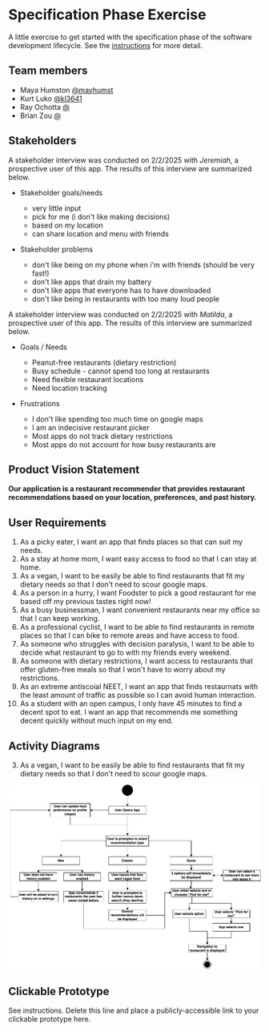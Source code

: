 
# Specification Phase Exercise

A little exercise to get started with the specification phase of the software development lifecycle. See the [instructions](instructions.md) for more detail.

## Team members

- Maya Humston [@mayhumst](https://github.com/mayhumst)
- Kurt Luko [@kl3641](https://github.com/kl3641)
- Ray Ochotta [@](https://github.com/SnowyOchole)
- Brian Zou [@](https://github.com/brianzou03)

## Stakeholders

A stakeholder interview was conducted on 2/2/2025 with *Jeremiah*, a prospective user of this app. The results of this interview are summarized below. 

- Stakeholder goals/needs

    - very little input
    - pick for me (i don't like making decisions)
    - based on my location
    - can share location and menu with friends

- Stakeholder problems

    - don't like being on my phone when i'm with friends (should be very fast!)
    - don't like apps that drain my battery
    - don't like apps that everyone has to have downloaded
    - don't like being in restaurants with too many loud people

A stakeholder interview was conducted on 2/2/2025 with *Matilda*, a prospective user of this app. The results of this interview are summarized below. 

- Goals / Needs

    - Peanut-free restaurants (dietary restriction)
    - Busy schedule - cannot spend too long at restaurants
    - Need flexible restaurant locations
    - Need location tracking

- Frustrations

    - I don't like spending too much time on google maps
    - I am an indecisive restaurant picker
    - Most apps do not track dietary restrictions
    - Most apps do not account for how busy restaurants are


## Product Vision Statement

**Our application is a restaurant recommender that provides restaurant recommendations based on your location, preferences, and past history.**

## User Requirements

1. As a picky eater, I want an app that finds places so that can suit my needs.
2. As a stay at home mom, I want easy access to food so that I can stay at home.
3. As a vegan, I want to be easily be able to find restaurants that fit my dietary needs so that I don't need to scour google maps.
4. As a person in a hurry, I want Foodster to pick a good restaurant for me based off my previous tastes right now! 
5. As a busy businessman, I want convenient restaurants near my office so that I can keep working.
6. As a professional cyclist, I want to be able to find restaurants in remote places so that I can bike to remote areas and have access to food.
7. As someone who struggles with decision paralysis, I want to be able to decide what restaurant to go to with my friends every weekend.
8. As someone with dietary restrictions, I want access to restaurants that offer gluten-free meals so that I won't have to worry about my restrictions.
9. As an extreme antiscoial NEET, I want an app that finds restaurnats with the least amount of traffic as possible so I can avoid human interaction.
10. As a student with an open campus, I only have 45 minutes to find a decent spot to eat. I want an app that recommends me something decent quickly without much input on my end.

## Activity Diagrams

3. As a vegan, I want to be easily be able to find restaurants that fit my dietary needs so that I don't need to scour google maps.

![Diagram](diagrams/Vegan.png)

## Clickable Prototype

See instructions. Delete this line and place a publicly-accessible link to your clickable prototype here.


